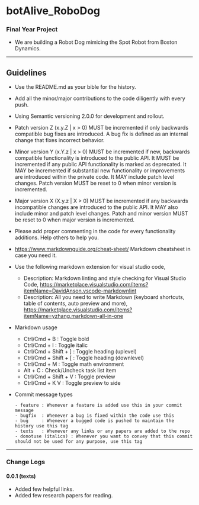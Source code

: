 # botAlive_RoboDog

### Final Year Project
- We are building a Robot Dog mimicing the Spot Robot from Boston Dynamics.

---

## Guidelines

- Use the README.md as your bible for the history. 
- Add all the minor/major contributions to the code diligently with every push. 
- Using Semantic versioning 2.0.0 for development and rollout.
- Patch version Z (x.y.Z | x > 0) MUST be incremented if only backwards compatible bug fixes are introduced. A bug fix is defined as an internal change that fixes incorrect behavior.
- Minor version Y (x.Y.z | x > 0) MUST be incremented if new, backwards compatible functionality is introduced to the public API. It MUST be incremented if any public API functionality is marked as deprecated. It MAY be incremented if substantial new functionality or improvements are introduced within the private code. It MAY include patch level changes. Patch version MUST be reset to 0 when minor version is incremented.
- Major version X (X.y.z | X > 0) MUST be incremented if any backwards incompatible changes are introduced to the public API. It MAY also include minor and patch level changes. Patch and minor version MUST be reset to 0 when major version is incremented.
- Please add proper commenting in the code for every functionality additions. Help others to help you.
- <https://www.markdownguide.org/cheat-sheet/>   Markdown cheatsheet in case you need it.
- Use the following markdown extension for visual studio code, 
  - Description: Markdown linting and style checking for Visual Studio Code, <https://marketplace.visualstudio.com/items?itemName=DavidAnson.vscode-markdownlint>
  - Description: All you need to write Markdown (keyboard shortcuts, table of contents, auto preview and more), <https://marketplace.visualstudio.com/items?itemName=yzhang.markdown-all-in-one>

- Markdown usage
  - Ctrl/Cmd + B : Toggle bold
  - Ctrl/Cmd + I : Toggle italic
  - Ctrl/Cmd + Shift + ] : Toggle heading (uplevel)
  - Ctrl/Cmd + Shift + [ : Toggle heading (downlevel)
  - Ctrl/Cmd + M : Toggle math environment
  - Alt + C : Check/Uncheck task list item
  - Ctrl/Cmd + Shift + V : Toggle preview
  - Ctrl/Cmd + K V : Toggle preview to side

- Commit message types

  ```
  - feature : Whenever a feature is added use this in your commit message
  - bugfix  : Whenever a bug is fixed within the code use this
  - bug     : Whenever a bugged code is pushed to maintain the history use this tag
  - texts   : Whenever any links or any papers are added to the repo
  - donotuse (italics) : Whenever you want to convey that this commit should not be used for any purpose, use this tag
  ```

---

### Change Logs

#### 0.0.1 (texts)
- Added few helpful links.
- Added few research papers for reading.
